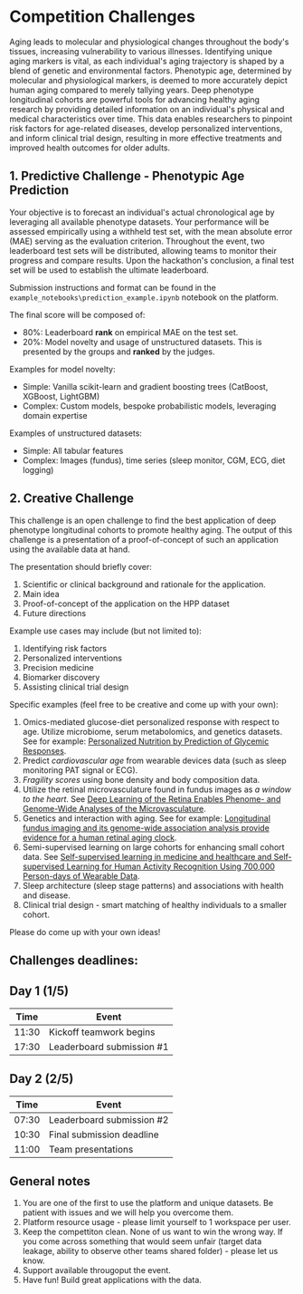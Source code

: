# Competition Challenges

Aging leads to molecular and physiological changes throughout the body's tissues, increasing vulnerability to various illnesses. Identifying unique aging markers is vital, as each individual's aging trajectory is shaped by a blend of genetic and environmental factors. Phenotypic age, determined by molecular and physiological markers, is deemed to more accurately depict human aging compared to merely tallying years. Deep phenotype longitudinal cohorts are powerful tools for advancing healthy aging research by providing detailed information on an individual's physical and medical characteristics over time. This data enables researchers to pinpoint risk factors for age-related diseases, develop personalized interventions, and inform clinical trial design, resulting in more effective treatments and improved health outcomes for older adults.

## 1. Predictive Challenge - Phenotypic Age Prediction
Your objective is to forecast an individual's actual chronological age by leveraging all available phenotype datasets. Your performance will be assessed empirically using a withheld test set, with the mean absolute error (MAE) serving as the evaluation criterion. Throughout the event, two leaderboard test sets will be distributed, allowing teams to monitor their progress and compare results. Upon the hackathon's conclusion, a final test set will be used to establish the ultimate leaderboard.

Submission instructions and format can be found in the `example_notebooks\prediction_example.ipynb` notebook on the platform.

The final score will be composed of:
- 80%: Leaderboard **rank** on empirical MAE on the test set.
- 20%: Model novelty and usage of unstructured datasets. This is presented by the groups and **ranked** by the judges.

Examples for model novelty:
- Simple: Vanilla scikit-learn and gradient boosting trees (CatBoost, XGBoost, LightGBM)
- Complex: Custom models, bespoke probabilistic models, leveraging domain expertise

Examples of unstructured datasets:
- Simple: All tabular features
- Complex: Images (fundus), time series (sleep monitor, CGM, ECG, diet logging)

## 2. Creative Challenge
This challenge is an open challenge to find the best application of deep phenotype longitudinal cohorts to promote healthy aging. The output of this challenge is a presentation of a proof-of-concept of such an application using the available data at hand.

The presentation should briefly cover:
1. Scientific or clinical background and rationale for the application.  
2. Main idea  
3. Proof-of-concept of the application on the HPP dataset  
4. Future directions  

Example use cases may include (but not limited to):  
1. Identifying risk factors  
2. Personalized interventions  
3. Precision medicine  
4. Biomarker discovery  
5. Assisting clinical trial   design  

Specific examples (feel free to be creative and come up with your own):  
1. Omics-mediated glucose-diet personalized response with respect to age. Utilize microbiome, serum metabolomics, and genetics datasets. See for example: [Personalized Nutrition by Prediction of Glycemic Responses](https://www.sciencedirect.com/science/article/pii/S0092867415014816).  
2. Predict _cardiovascular age_ from wearable devices data (such as sleep monitoring PAT signal or ECG).  
3. _Fragility scores_ using bone density and body composition data.  
4. Utilize the retinal microvasculature found in fundus images as _a window to the heart_. See [Deep Learning of the Retina Enables Phenome- and Genome-Wide Analyses of the Microvasculature](https://www.ahajournals.org/doi/10.1161/CIRCULATIONAHA.121.057709).  
5. Genetics and interaction with aging. See for example: [Longitudinal fundus imaging and its genome-wide association analysis provide evidence for a human retinal aging clock](https://elifesciences.org/articles/82364).  
6. Semi-supervised learning on large cohorts for enhancing small cohort data. See [Self-supervised learning in medicine and healthcare and Self-supervised Learning for Human Activity Recognition Using 700,000 Person-days of Wearable Data](https://www.nature.com/articles/s41551-022-00914-1).  
7. Sleep architecture (sleep stage patterns) and associations with health and disease.  
8. Clinical trial design - smart matching of healthy individuals to a smaller cohort.  

Please do come up with your own ideas!  


## Challenges deadlines:

## Day 1 (1/5)
| Time   | Event                                   |
|--------|-----------------------------------------|
| 11:30  | Kickoff teamwork begins                 |
| 17:30  | Leaderboard submission #1               |

## Day 2 (2/5)
| Time   | Event                               |
|--------|-------------------------------------|
| 07:30  | Leaderboard submission #2           |
| 10:30  | Final submission deadline           |
| 11:00  | Team presentations                  |


## General notes  
1. You are one of the first to use the platform and unique datasets. Be patient with issues and we will help you overcome them.  
2. Platform resource usage - please limit yourself to 1 workspace per user.
3. Keep the compettiton clean. None of us want to win the wrong way. If you come across something that would seem unfair (target data leakage, ability to observe other teams shared folder) - please let us know.
4. Support available througoput the event.
5. Have fun! Build great applications with the data.  
